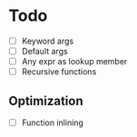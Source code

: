 # Todo

- [ ] Keyword args
- [ ] Default args
- [ ] Any expr as lookup member
- [ ] Recursive functions

## Optimization
- [ ] Function inlining
